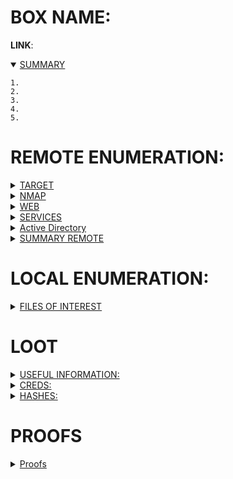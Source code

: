 # BOX NAME: 
**LINK**: 

<details open><summary><ins>SUMMARY</ins></summary>

```
1. 
2. 
3. 
4. 
5.

```
</details>

# REMOTE ENUMERATION:

<details><summary><ins>TARGET</ins></summary>

```
[+] IP:		
[+] URL:	
```
</details>
<details><summary><ins>NMAP</ins></summary>

```

```
</details>
<details><summary><ins>WEB</ins></summary>

whatweb-scan
```

```

nikto-scan
```

```

fuzzing
```

```
other
```

```

</details>

<details><summary><ins>SERVICES</ins></summary>

FTP
```

```

SSH
```

```

SNMP
```

```

DNS
```

```

MAILSERVICES (POP, IMAP, SMTP)
```

```

LDAP
```

```

</details>

<details><summary><ins>Active Directory</ins></summary>

Active Directory
```

```
</details>

<details><summary><ins>SUMMARY REMOTE</ins></summary>

```
1.
2.
3.
```
</details>

# LOCAL ENUMERATION:

<details><summary><ins>FILES OF INTEREST</ins></summary>

**FILES**:
```

```

**SUID's**:

```

```
**SGID's**:

```

```
**OTHERS**:

```

```
</details>


# LOOT

<details><summary><ins>USEFUL INFORMATION:</ins></summary>

**Kernel Info:**
*file /bin/bash ; echo -e " \\n" && lsb_release -a ; echo -e "\\n" && uname -a*
```

```
</details>

<details><summary><ins>CREDS:</ins></summary>

```
username:password
```
</details>

<details><summary><ins>HASHES:</ins></summary>

```

```
</details>

# PROOFS

<details><summary><ins>Proofs</ins></summary>

Final payload:
```

```

```

```

```

```

</details>